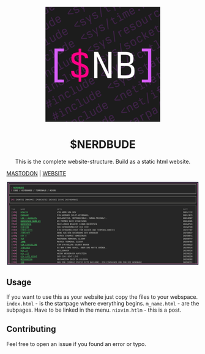 <p align="center">
  <img src="/img/logo.png" width="300" />
</p>

<h1 align="center">$NERDBUDE</h1>
<p align="center">This is the complete website-structure. Build as a static html website.</p>

[MASTODON](https://chaos.social/@nerdbude) | [WEBSITE](https://www.nerdbude.com)

<p align="center">
  <img src="/img/website.png" width="500" />
</p>

## Usage 
If you want to use this as your website just copy the files to your webspace. 
`index.html` - is the startpage where everything begins. 
`m_name.html` - are the subpages. Have to be linked in the menu. 
`nixvim.htlm` - this is a post. 

## Contributing
Feel free to open an issue if you found an error or typo. 
